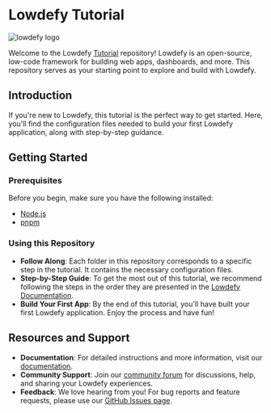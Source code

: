 # Lowdefy Tutorial

![lowdefy logo](https://lowdefy.com/images/logo.svg)

Welcome to the Lowdefy [Tutorial](<(https://docs.lowdefy.com/tutorial-start)>) repository! Lowdefy is an open-source, low-code framework for building web apps, dashboards, and more. This repository serves as your starting point to explore and build with Lowdefy.

## Introduction

If you're new to Lowdefy, this tutorial is the perfect way to get started. Here, you'll find the configuration files needed to build your first Lowdefy application, along with step-by-step guidance.

## Getting Started

### Prerequisites

Before you begin, make sure you have the following installed:

- [Node.js](https://nodejs.org/en)
- [pnpm](https://pnpm.io/)

### Using this Repository

- **Follow Along**: Each folder in this repository corresponds to a specific step in the tutorial. It contains the necessary configuration files.
- **Step-by-Step Guide**: To get the most out of this tutorial, we recommend following the steps in the order they are presented in the [Lowdefy Documentation](https://docs.lowdefy.com/tutorial-start).
- **Build Your First App**: By the end of this tutorial, you'll have built your first Lowdefy application. Enjoy the process and have fun!

## Resources and Support

- **Documentation**: For detailed instructions and more information, visit our [documentation](https://docs.lowdefy.com).
- **Community Support**: Join our [community forum](https://github.com/lowdefy/lowdefy/discussions) for discussions, help, and sharing your Lowdefy experiences.
- **Feedback**: We love hearing from you! For bug reports and feature requests, please use our [GitHub Issues page](https://github.com/lowdefy/lowdefy/issues).
